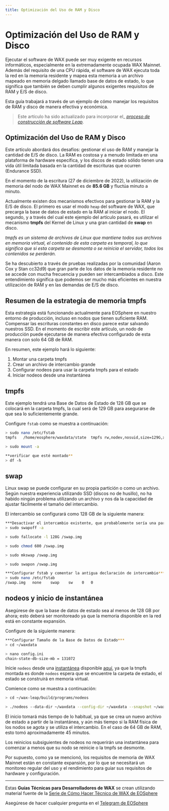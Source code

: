 ```yaml
---
title: Optimización del Uso de RAM y Disco
---
```


# Optimización del Uso de RAM y Disco

Ejecutar el software de WAX puede ser muy exigente en recursos informáticos, especialmente en la extremadamente ocupada WAX Mainnet. Además del requisito de una CPU rápida, el software de WAX ejecuta toda la red en la memoria residente y mapea esta memoria a un archivo mapeado en memoria delgado llamado base de datos de estado, lo que significa que también se deben cumplir algunos exigentes requisitos de RAM y E/S de disco.

Esta guía trabajará a través de un ejemplo de cómo manejar los requisitos de RAM y disco de manera efectiva y económica.

> Este artículo ha sido actualizado para incorporar el_ [_proceso de construcción de software Leap_](https://antelope.io/).

## Optimización del Uso de RAM y Disco

Este artículo abordará dos desafíos: gestionar el uso de RAM y manejar la cantidad de E/S de disco. La RAM es costosa y a menudo limitada en una plataforma de hardware específica, y los discos de estado sólido tienen una vida útil limitada basada en la cantidad de escrituras que ocurren (Endurance SSD).

En el momento de la escritura (27 de diciembre de 2022), la utilización de memoria del nodo de WAX Mainnet es de **85.6 GB** y fluctúa minuto a minuto.

Actualmente existen dos mecanismos efectivos para gestionar la RAM y la E/S de disco. El primero es usar el modo `heap` del software de WAX, que precarga la base de datos de estado en la RAM al iniciar el nodo. El segundo, y a través del cual este ejemplo del artículo pasará, es utilizar el mecanismo **tmpfs** del Kernel de Linux y una gran cantidad de **swap** en disco.

_tmpfs es un sistema de archivos de Linux que mantiene todos sus archivos en memoria virtual, el contenido de esta carpeta es temporal, lo que significa que si esta carpeta se desmonta o se reinicia el servidor, todos los contenidos se perderán._

Se ha descubierto a través de pruebas realizadas por la comunidad (Aaron Cox y Stan cc32d9) que gran parte de los datos de la memoria residente no se accede con mucha frecuencia y pueden ser intercambiados a disco. Este entendimiento significa que podemos ser mucho más eficientes en nuestra utilización de RAM y en las demandas de E/S de disco.

## Resumen de la estrategia de memoria tmpfs

Esta estrategia está funcionando actualmente para EOSphere en nuestro entorno de producción, incluso en nodos que tienen suficiente RAM. Compensar las escrituras constantes en disco parece estar salvando nuestros SSD. En el momento de escribir este artículo, un nodo de producción puede ejecutarse de manera efectiva configurado de esta manera con solo 64 GB de RAM.

En resumen, este ejemplo hará lo siguiente:

1. Montar una carpeta tmpfs
2. Crear un archivo de intercambio grande
3. Configurar nodeos para usar la carpeta tmpfs para el estado
4. Iniciar nodeos desde una instantánea

## tmpfs

Este ejemplo tendrá una Base de Datos de Estado de 128 GB que se colocará en la carpeta tmpfs, la cual será de 129 GB para asegurarse de que sea lo suficientemente grande.

Configure `fstab` como se muestra a continuación:

```bash
> sudo nano /etc/fstab
tmpfs   /home/eosphere/waxdata/state  tmpfs rw,nodev,nosuid,size=129G,x-systemd.after=zfs-mount.service 0

> sudo mount -a

**verificar que esté montado**
> df -h
```

## swap

Linux swap se puede configurar en su propia partición o como un archivo. Según nuestra experiencia utilizando SSD (discos no de husillo), no ha habido ningún problema utilizando un archivo y nos da la capacidad de ajustar fácilmente el tamaño del intercambio.

El intercambio se configurará como 128 GB de la siguiente manera:

```bash
***Desactivar el intercambio existente, que probablemente sería una partición***
> sudo swapoff -a

> sudo fallocate -l 128G /swap.img

> sudo chmod 600 /swap.img

> sudo mkswap /swap.img

> sudo swapon /swap.img

***Configurar fstab y comentar la antigua declaración de intercambio***
> sudo nano /etc/fstab
/swap.img   none    swap    sw    0   0
```

## nodeos y inicio de instantánea

Asegúrese de que la base de datos de estado sea al menos de 128 GB por ahora; esto deberá ser monitoreado ya que la memoria disponible en la red está en constante expansión.

Configure de la siguiente manera:

```bash
***Configurar Tamaño de la Base de Datos de Estado***  
> cd ~/waxdata  

> nano config.ini
chain-state-db-size-mb = 131072
```

Inicie `nodeos` desde una [instantánea](https://medium.com/eosphere/wax-technical-how-to-2-db45a339e735) disponible [aquí](https://snapshots.eosphere.io/), ya que la tmpfs montada es donde `nodeos` espera que se encuentre la carpeta de estado, el estado se construirá en memoria virtual.

Comience como se muestra a continuación:

```bash
> cd ~/wax-leap/build/programs/nodeos

> ./nodeos --data-dir ~/waxdata --config-dir ~/waxdata --snapshot ~/waxdata/snapshots/snapshot.bin
```

El inicio tomará más tiempo de lo habitual, ya que se crea un nuevo archivo de estado a partir de la instantánea, y aún más tiempo si la RAM física de los nodos se agota y se utiliza el intercambio. En el caso de 64 GB de RAM, esto tomó aproximadamente 45 minutos.

Los reinicios subsiguientes de nodeos no requerirán una instantánea para comenzar a menos que su nodo se reinicie o la tmpfs se desmonte.

Por supuesto, como ya se mencionó, los requisitos de memoria de WAX Mainnet están en constante expansión, por lo que se necesitará un monitoreo regular del uso y el rendimiento para guiar sus requisitos de hardware y configuración.

---

Estas **Guías Técnicas para Desarrolladores de WAX** se crean utilizando material fuente de la [Serie de Cómo Hacer Técnico de WAX de EOSphere](https://medium.com/eosphere/wax-technical-how-to/home)

Asegúrese de hacer cualquier pregunta en el [Telegram de EOSphere](https://t.me/eosphere_io)